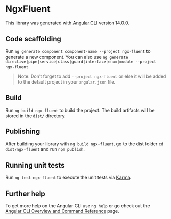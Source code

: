 # NgxFluent

This library was generated with [Angular CLI](https://github.com/angular/angular-cli) version 14.0.0.

## Code scaffolding

Run `ng generate component component-name --project ngx-fluent` to generate a new component. You can also use `ng generate directive|pipe|service|class|guard|interface|enum|module --project ngx-fluent`.
> Note: Don't forget to add `--project ngx-fluent` or else it will be added to the default project in your `angular.json` file. 

## Build

Run `ng build ngx-fluent` to build the project. The build artifacts will be stored in the `dist/` directory.

## Publishing

After building your library with `ng build ngx-fluent`, go to the dist folder `cd dist/ngx-fluent` and run `npm publish`.

## Running unit tests

Run `ng test ngx-fluent` to execute the unit tests via [Karma](https://karma-runner.github.io).

## Further help

To get more help on the Angular CLI use `ng help` or go check out the [Angular CLI Overview and Command Reference](https://angular.io/cli) page.
